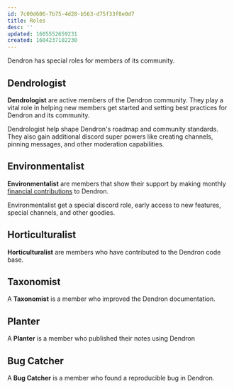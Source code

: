 ```yaml
---
id: 7c00d606-7b75-4d28-b563-d75f33f8e0d7
title: Roles
desc: ''
updated: 1605552659231
created: 1604237102230
---
```

Dendron has special roles for members of its community. 

## Dendrologist

**Dendrologist** are active members of the Dendron community. They play a vital role in helping new members get started and setting best practices for Dendron and its community. 

Dendrologist help shape Dendron's roadmap and community standards. They also gain additional discord super powers like creating channels, pinning messages, and other moderation capabilities. 

## Environmentalist

**Environmentalist** are members that show their support by making monthly [financial contributions](https://accounts.dendron.so/account/subscribe) to Dendron.

Environmentalist get a special discord role, early access to new features, 
special channels, and other goodies. 

## Horticulturalist

**Horticulturalist** are members who have contributed to the Dendron code base. 

## Taxonomist

A **Taxonomist** is a member who improved the Dendron documentation.

## Planter

A **Planter** is a member who published their notes using Dendron

## Bug Catcher

A **Bug Catcher** is a member who found a reproducible bug in Dendron.

